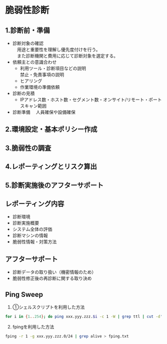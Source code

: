# 脆弱性診断

## 1.診断前・準備

- 診断対象の確認  
　用途と重要性を理解し優先度付けを行う。  
　また診断機関と費用に応じて診断対象を選定する。  
- 依頼主との意識合わせ  
  - 利用ツール・診断項目などの説明  
    禁止・免責事項の説明  
  - ヒアリング
  - 作業環境の準備依頼
- 診断の見積
    - IPアドレス数・ホスト数・セグメント数・オンサイト/リモート・ポートスキャン範囲
- 診断準備
　人員確保や設備確保

## 2.環境設定・基本ポリシー作成

## 3.脆弱性の調査

## 4.レポーティングとリスク算出

## 5.診断実施後のアフターサポート


## レポーティング内容

- 診断環境
- 診断実施概要
- システム全体の評価
- 診断マシンの情報
- 脆弱性情報・対策方法

## アフターサポート

- 診断データの取り扱い（機密情報のため）
- 脆弱性修正後の再診断に関する取り決め

## Ping Sweep
1. ①シェルスクリプトを利用した方法
```bash
for i in {1..254}; do ping xxx.yyy.zzz.$i -c 1 -W | grep ttl | cut -d'' -f 4 | tr -d ':' >> ip_list.txt & done
```

2. fpingを利用した方法
```bash
fping -r 1 -g xxx.yyy.zzz.0/24 | grep alive > fping.txt
```